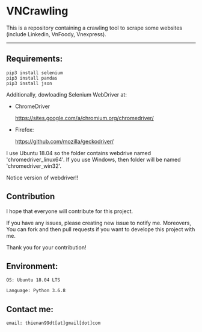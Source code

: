 # VNCrawling

This is a repository containing a crawling tool to scrape some websites (include Linkedin, VnFoody, Vnexpress).

---------------------------------------

## Requirements:
    pip3 install selenium
    pip3 install pandas
    pip3 install json

Additionally, dowloading Selenium WebDriver at:

- ChromeDriver
    
    https://sites.google.com/a/chromium.org/chromedriver/

- Firefox:

    https://github.com/mozilla/geckodriver/

I use Ubuntu 18.04 so the folder contains webdrive named 'chromedriver_linux64'. If you use Windows, then folder will be named 'chromedriver_win32'.

Notice version of webdriver!!

## Contribution
I hope that everyone will contribute for this project.
    
If you have any issues, please creating new issue to notify me. Moreovers, You can fork and then pull requests if you want to develope this project with me.

Thank you for your contribution!

## Environment:
    OS: Ubuntu 18.04 LTS
    
    Language: Python 3.6.8

## Contact me:
    email: thienan99dt[at]gmail[dot]com

